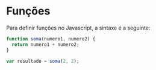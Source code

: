 # Funções

Para definir funções no Javascript, a sintaxe é a seguinte:

```javascript
function soma(numero1, numero2) {
  return numero1 + numero2;
}

var resultado = soma(2, 2);
```

